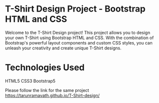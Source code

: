 # T-Shirt Design Project - Bootstrap HTML and CSS
Welcome to the T-Shirt Design project! This project allows you to design your own T-Shirt using Bootstrap HTML and CSS. With the combination of Bootstrap's powerful layout components and custom CSS styles, you can unleash your creativity and create unique T-Shirt designs.
#  Technologies Used
HTML5
CSS3
Bootstrap5


Please follow the link for the same project  https://tarunramavath.github.io/T-Shirt-design/
